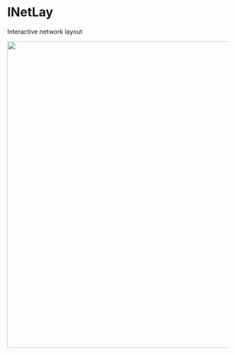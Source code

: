 # INetLay
Interactive network layout

<img src = "http://111.198.139.89:17436/gene_browse/layout_network/kanise_net.png" width = "700" align = "center" />
